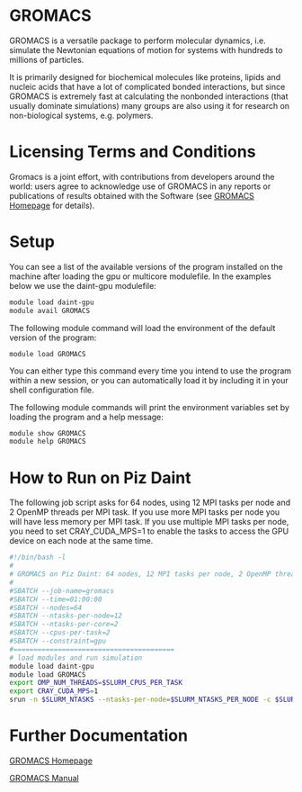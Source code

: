 # GROMACS

GROMACS is a versatile package to perform molecular dynamics, i.e. simulate the Newtonian equations of motion for systems with hundreds to millions of particles.

It is primarily designed for biochemical molecules like proteins, lipids and nucleic acids that have a lot of complicated bonded interactions, but since GROMACS is extremely fast at calculating the nonbonded interactions (that usually dominate simulations) many groups are also using it for research on non-biological systems, e.g. polymers.

# Licensing Terms and Conditions

Gromacs is a joint effort, with contributions from developers around the world: users agree to acknowledge use of GROMACS in any reports or publications of results obtained with the Software (see [GROMACS Homepage](http://www.gromacs.org/) for details).

# Setup

You can see a list of the available versions of the program installed on the machine after loading the gpu or multicore modulefile. In the examples below we use the daint-gpu modulefile:

```bash
module load daint-gpu
module avail GROMACS
```

The following module command will load the environment of the default version of the program:
```	
module load GROMACS
```

You can either type this command every time you intend to use the program within a new session, or you can automatically load it by including it in your shell configuration file.

The following module commands will print the environment variables set by loading the program and a help message:
```bash
module show GROMACS
module help GROMACS
```

# How to Run on Piz Daint

The following job script asks for 64 nodes, using 12 MPI tasks per node and 2 OpenMP threads per MPI task. If you use more MPI tasks per node you will have less memory per MPI task. If you use multiple MPI tasks per node, you need to set CRAY_CUDA_MPS=1 to enable the tasks to access the GPU device on each node at the same time.

```bash
#!/bin/bash -l
#
# GROMACS on Piz Daint: 64 nodes, 12 MPI tasks per node, 2 OpenMP threads per task using hyperthreading (--ntasks-per-core=2)
#
#SBATCH --job-name=gromacs
#SBATCH --time=01:00:00
#SBATCH --nodes=64
#SBATCH --ntasks-per-node=12
#SBATCH --ntasks-per-core=2
#SBATCH --cpus-per-task=2
#SBATCH --constraint=gpu
#========================================
# load modules and run simulation
module load daint-gpu
module load GROMACS
export OMP_NUM_THREADS=$SLURM_CPUS_PER_TASK
export CRAY_CUDA_MPS=1
srun -n $SLURM_NTASKS --ntasks-per-node=$SLURM_NTASKS_PER_NODE -c $SLURM_CPUS_PER_TASK gmx_mpi mdrun -s input.tpr 
```

# Further Documentation

[GROMACS Homepage](http://www.gromacs.org/)

[GROMACS Manual](http://www.gromacs.org/Documentation/Manual)
